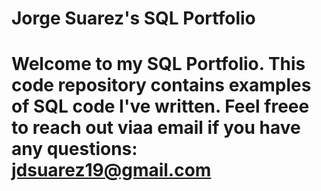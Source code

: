 # Jorge Suarez's SQL Portfolio

# Welcome to my SQL Portfolio. This code repository contains examples of SQL code I've written. Feel freee to reach out viaa email if you have any questions: jdsuarez19@gmail.com
